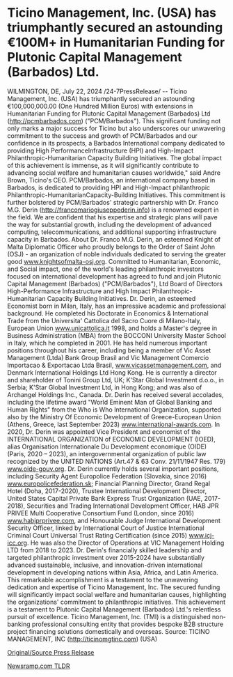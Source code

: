 # Ticino Management, Inc. (USA) has triumphantly secured an astounding €100M+ in Humanitarian Funding for Plutonic Capital Management (Barbados) Ltd.

WILMINGTON, DE, July 22, 2024 /24-7PressRelease/ -- Ticino Management, Inc. (USA) has triumphantly secured an astounding €100,000,000.00 (One Hundred Million Euros) with extensions in Humanitarian Funding for Plutonic Capital Management (Barbados) Ltd (http://pcmbarbados.com) ("PCM/Barbados"). This significant funding not only marks a major success for Ticino but also underscores our unwavering commitment to the success and growth of PCM/Barbados and our confidence in its prospects, a Barbados International company dedicated to providing High PerformanceInfrastructure (HPI) and High-Impact Philanthropic-Humanitarian Capacity Building Initiatives. The global impact of this achievement is immense, as it will significantly contribute to advancing social welfare and humanitarian causes worldwide," said Andre Brown, Ticino's CEO.  PCM/Barbados, an international company based in Barbados, is dedicated to providing HPI and High-Impact philanthropic Philanthropic-HumanitarianCapacity-Building Initiatives. This commitment is further bolstered by PCM/Barbados' strategic partnership with Dr. Franco M.G. Derin (http://francomariogiuseppederin.info) is a renowned expert in the field. We are confident that his expertise and strategic plans will pave the way for substantial growth, including the development of advanced computing, telecommunications, and additional supporting infrastructure capacity in Barbados.  About Dr. Franco M.G. Derin, an esteemed Knight of Malta Diplomatic Officer who proudly belongs to the Order of Saint John (OSJ) - an organization of noble individuals dedicated to serving the greater good www.knightsofmalta-osj.org.   Committed to Humanitarian, Economic, and Social impact, one of the world's leading philanthropic investors focused on international development has agreed to fund and join Plutonic Capital Management (Barbados) ("PCM/Barbados"), Ltd Board of Directors High-Performance Infrastructure and High Impact Philanthropic-Humanitarian Capacity Building Initiatives. Dr. Derin, an esteemed Economist born in Milan, Italy, has an impressive academic and professional background. He completed his Doctorate in Economics & International Trade from the Universita' Cattolica del Sacro Cuore di Milano-Italy, European Union www.unicattolica.it 1998, and holds a Master's degree in Business Administration (MBA) from the BOCCONI University Master School in Italy, which he completed in 2001. He has held numerous important positions throughout his career, including being a member of Vic Asset Management (Ltda) Bank Group Brasil and Vic Management Comercio Importacao & Exportacao Ltda Brasil, www.vicassetmanagement.com, and Denmark International Holdings Ltd Hong Kong. He is currently a director and shareholder of Tonini Group Ltd, UK; K'Star Global Investment d.o.o., in Serbia; K'Star Global Investment Ltd, in Hong Kong; and was also of Archangel Holdings Inc., Canada. Dr. Derin has received several accolades, including the lifetime award "World Eminent Man of Global Banking and Human Rights" from the Who is Who International Organization, supported also by the Ministry Of Economic Development of Greece-European Union (Athens, Greece, last September 2023) www.international-awards.com.   In 2020, Dr. Derin was appointed Vice President and economist of the INTERNATIONAL ORGANIZATION of ECONOMIC DEVELOPMENT (IOED), alias Organisation Internationale Du Development economique (OIDE) (Paris, 2020 – 2023), an intergovernmental organization of public law recognized by the UNITED NATIONS (Art.47 & 63 Conv. 21/11/1947 Res. 179) www.oide-gouv.org. Dr. Derin currently holds several important positions, including Security Agent Europolice Federation (Slovakia, since 2016) www.europolicefederation.sk; Financial Planning Director, Grand Regal Hotel (Doha, 2017-2020), Trustee International Development Director, United States Capital Private Bank Express Trust Organization (UAE, 2017-2018), Securities and Trading International Development Officer, HAB JPR PRIVEE Multi Cooperative Consortium Fund (London, since 2016) www.habjprprivee.com, and Honourable Judge International Development Security Officer, linked by International Court of Justice International Criminal Court Universal Trust Rating Certification (since 2015) www.icj-icc.org. He was also the Director of Operations at VIC Management Holding LTD from 2018 to 2023. Dr. Derin's financially skilled leadership and targeted philanthropic investment over 2015-2024 have substantially advanced sustainable, inclusive, and innovation-driven international development in developing nations within Asia, Africa, and Latin America. This remarkable accomplishment is a testament to the unwavering dedication and expertise of Ticino Management, Inc. The secured funding will significantly impact social welfare and humanitarian causes, highlighting the organizations' commitment to philanthropic initiatives. This achievement is a testament to Plutonic Capital Management (Barbados) Ltd.'s relentless pursuit of excellence.  Ticino Management, Inc. (TMI) is a distinguished non-banking professional consulting entity that provides bespoke B2B structure project financing solutions domestically and overseas.  Source: TICINO MANAGEMENT, INC (http://ticinomgtinc.com) (USA) 

[Original/Source Press Release](https://www.24-7pressrelease.com/press-release/512734/ticino-management-inc-usa-has-triumphantly-secured-an-astounding-100m-in-humanitarian-funding-for-plutonic-capital-management-barbados-ltd) 

[Newsramp.com TLDR](https://newsramp.com/None) 